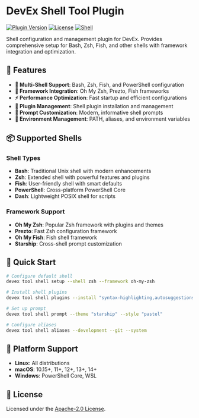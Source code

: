 # DevEx Shell Tool Plugin

[![Plugin Version](https://img.shields.io/badge/Version-1.0.0-green)](../../CHANGELOG.md)
[![License](https://img.shields.io/github/license/jameswlane/devex)](../../../LICENSE)
[![Shell](https://img.shields.io/badge/Shell-Configuration-4EAA25?logo=gnubash)](https://www.gnu.org/software/bash/)

Shell configuration and management plugin for DevEx. Provides comprehensive setup for Bash, Zsh, Fish, and other shells with framework integration and optimization.

## 🚀 Features

- **🐚 Multi-Shell Support**: Bash, Zsh, Fish, and PowerShell configuration
- **🎨 Framework Integration**: Oh My Zsh, Prezto, Fish frameworks
- **⚡ Performance Optimization**: Fast startup and efficient configurations
- **🔧 Plugin Management**: Shell plugin installation and management
- **🎯 Prompt Customization**: Modern, informative shell prompts
- **🔄 Environment Management**: PATH, aliases, and environment variables

## 📦 Supported Shells

### Shell Types
- **Bash**: Traditional Unix shell with modern enhancements
- **Zsh**: Extended shell with powerful features and plugins  
- **Fish**: User-friendly shell with smart defaults
- **PowerShell**: Cross-platform PowerShell Core
- **Dash**: Lightweight POSIX shell for scripts

### Framework Support
- **Oh My Zsh**: Popular Zsh framework with plugins and themes
- **Prezto**: Fast Zsh configuration framework
- **Oh My Fish**: Fish shell framework
- **Starship**: Cross-shell prompt customization

## 🚀 Quick Start

```bash
# Configure default shell
devex tool shell setup --shell zsh --framework oh-my-zsh

# Install shell plugins
devex tool shell plugins --install "syntax-highlighting,autosuggestions"

# Set up prompt
devex tool shell prompt --theme "starship" --style "pastel"

# Configure aliases
devex tool shell aliases --development --git --system
```

## 🚀 Platform Support

- **Linux**: All distributions
- **macOS**: 10.15+, 11+, 12+, 13+, 14+  
- **Windows**: PowerShell Core, WSL

## 📄 License

Licensed under the [Apache-2.0 License](../../../LICENSE).

